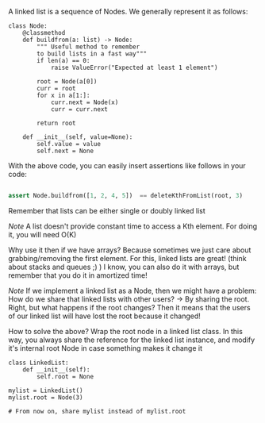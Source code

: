 A linked list is a sequence of Nodes. We generally represent it as follows:


``` 
class Node:
	@classmethod
	def buildfrom(a: list) -> Node:
		""" Useful method to remember 
		to build lists in a fast way"""
		if len(a) == 0:
			raise ValueError("Expected at least 1 element")
		
		root = Node(a[0])
		curr = root
		for x in a[1:]:
			curr.next = Node(x)
			curr = curr.next

		return root
		
	def __init__(self, value=None):
		self.value = value
		self.next = None
```

With the above code, you can easily insert assertions like follows in your code:

```python

assert Node.buildfrom([1, 2, 4, 5])  == deleteKthFromList(root, 3)

```

Remember that lists can be either single or doubly linked list

*Note* A list doesn't provide constant time to access a Kth element. For doing it, you will need O(K)


Why use it then if we have arrays? Because sometimes we just care about grabbing/removing the first element. 
For this, linked lists are great! (think about stacks and queues ;) )
I know, you can also do it with arrays, but remember that you do it in amortized time!


*Note* If we implement a linked list as a Node, then we might have a problem: How do we share that linked 
lists with other users? -> By sharing the root. Right, but what happens if the root changes? Then it means
that the users of our linked list will have lost the root because it changed!

How to solve the above? Wrap the root node in a linked list class. In this way, you always share the reference
for the linked list instance, and modify it's internal root Node in case something makes it change it

```
class LinkedList:
	def __init__(self):
		self.root = None
		
mylist = LinkedList()
mylist.root = Node(3)

# From now on, share mylist instead of mylist.root
```



